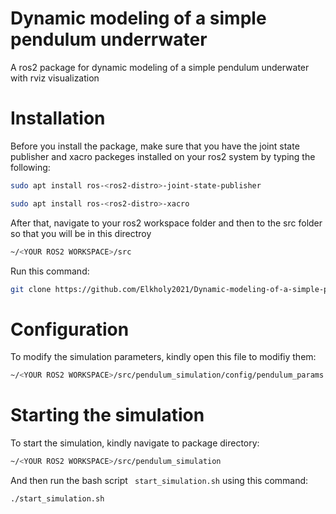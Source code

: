 # Dynamic modeling of a simple pendulum underrwater
A ros2 package for dynamic modeling of a simple pendulum underwater with rviz visualization

# Installation #
Before you install the package, make sure that you have the joint state publisher and xacro packeges installed on your ros2 system by typing the following:
```bash
sudo apt install ros-<ros2-distro>-joint-state-publisher
```
```bash
sudo apt install ros-<ros2-distro>-xacro
```

After that, navigate to your ros2 workspace folder and then to the src folder so that you will be in this directroy

```bash
~/<YOUR ROS2 WORKSPACE>/src
```

Run this command:

```bash
git clone https://github.com/Elkholy2021/Dynamic-modeling-of-a-simple-pendulum-undrerwater.git
```

# Configuration #
To modify the simulation parameters, kindly open this file to modifiy them:
```bash
~/<YOUR ROS2 WORKSPACE>/src/pendulum_simulation/config/pendulum_params.yaml
```


# Starting the simulation #
To start the simulation, kindly navigate to package directory:
```bash
~/<YOUR ROS2 WORKSPACE>/src/pendulum_simulation
```
And then run the bash script ``` start_simulation.sh``` using this command:
```bash
./start_simulation.sh
```

